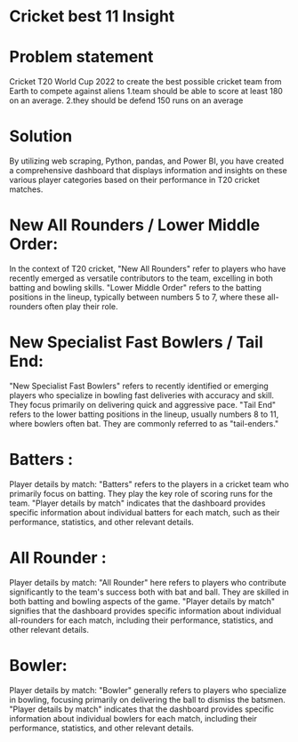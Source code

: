 # Cricket best 11 Insight

# Problem statement 
 Cricket T20 World Cup 2022 to create the best possible cricket team from Earth to compete against aliens
1.team should be able to score at least  180 on an average.
2.they should be defend 150 runs on an average 
# Solution 
By utilizing web scraping, Python, pandas, and Power BI, you have created a comprehensive dashboard that displays information and insights on these various player categories based on their performance in T20 cricket matches.
# New All Rounders / Lower Middle Order: 
In the context of T20 cricket, "New All Rounders" refer to players who have recently emerged as versatile contributors to the team, excelling in both batting and bowling skills. "Lower Middle Order" refers to the batting positions in the lineup, typically between numbers 5 to 7, where these all-rounders often play their role.

# New Specialist Fast Bowlers / Tail End: 
"New Specialist Fast Bowlers" refers to recently identified or emerging players who specialize in bowling fast deliveries with accuracy and skill. They focus primarily on delivering quick and aggressive pace. "Tail End" refers to the lower batting positions in the lineup, usually numbers 8 to 11, where bowlers often bat. They are commonly referred to as "tail-enders."

# Batters :
Player details by match: "Batters" refers to the players in a cricket team who primarily focus on batting. They play the key role of scoring runs for the team. "Player details by match" indicates that the dashboard provides specific information about individual batters for each match, such as their performance, statistics, and other relevant details.

# All Rounder :
Player details by match: "All Rounder" here refers to players who contribute significantly to the team's success both with bat and ball. They are skilled in both batting and bowling aspects of the game. "Player details by match" signifies that the dashboard provides specific information about individual all-rounders for each match, including their performance, statistics, and other relevant details.

# Bowler:
Player details by match: "Bowler" generally refers to players who specialize in bowling, focusing primarily on delivering the ball to dismiss the batsmen. "Player details by match" indicates that the dashboard provides specific information about individual bowlers for each match, including their performance, statistics, and other relevant details.
